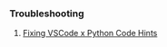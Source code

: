 ### Troubleshooting

1. [Fixing VSCode x Python Code Hints](https://forums.autodesk.com/t5/fusion-api-and-scripts/code-hints-in-visual-studio-code-howto/td-p/9151250)